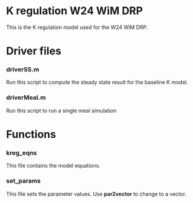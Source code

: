 # K regulation W24 WiM DRP
This is the K regulation model used for the W24 WiM DRP.

# Driver files
### driverSS.m
Run this script to compute the steady state result for the baseline
K model.

### driverMeal.m
Run this script to run a single meal simulation

# Functions
### kreg_eqns 
This file contains the model equations.

### set_params
This file sets the parameter values. 
Use **par2vector** to change to a vector.
